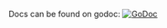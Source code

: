 Docs can be found on godoc: [![GoDoc](https://godoc.org/github.com/cention-nazri/jetconf?status.svg)](https://godoc.org/github.com/cention-nazri/jetconf)